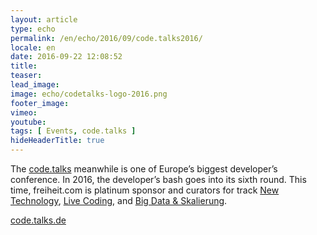 ```yaml
---
layout: article
type: echo
permalink: /en/echo/2016/09/code.talks2016/
locale: en
date: 2016-09-22 12:08:52
title: 
teaser: 
lead_image:
image: echo/codetalks-logo-2016.png
footer_image:
vimeo: 
youtube:
tags: [ Events, code.talks ]
hideHeaderTitle: true
---
```


The [code.talks](https://www.codetalks.de) meanwhile is one of Europe’s biggest developer’s conference. In 2016, the developer’s bash goes into its sixth round. This time, freiheit.com is platinum sponsor and curators for track [New Technology](https://www.codetalks.de/2016/programm?track=72), [Live Coding](https://www.codetalks.de/2016/programm?track=162), and [Big Data & Skalierung](https://www.codetalks.de/2016/programm?track=122).

[code.talks.de](https://www.codetalks.de/)



